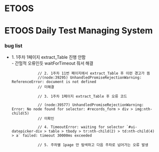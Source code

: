 # ETOOS

<h1> ETOOS Daily Test Managing System</h1>
<h3>bug list</h3>
<ul>
  <li> 1. 1주차 1페이지 extract_Table 진행 안함</li>
- 간헐적 오류인듯
waitForTimeout 줘서 해결

                // 2. 1주차 11번 페이지에서 extract_Table 후 이런 경고가 뜸
                //(node:39295) UnhandledPromiseRejectionWarning: ReferenceError: document is not defined
                // 미해결

                // 3. 1주차 1페이지 extract_Table 후 오류 코드 

                // (node:39577) UnhandledPromiseRejectionWarning: Error: No node found for selector: #records_form > div > img:nth-child(5)
                // 미확인

                // 4. TimeoutError: waiting for selector `#ui-datepicker-div > table > tbody > tr:nth-child(2) > td:nth-child(4) > a` failed: timeout 30000ms exceeded

                // 5. 주차별 1page 만 탐색하고 다음 주차로 넘어가는 오류 발생
  </ul>
